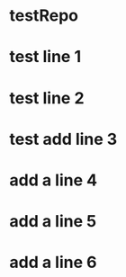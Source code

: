 # testRepo
# test line 1
# test line 2
# test add line 3
# add a line 4
# add a line 5
# add a line 6


